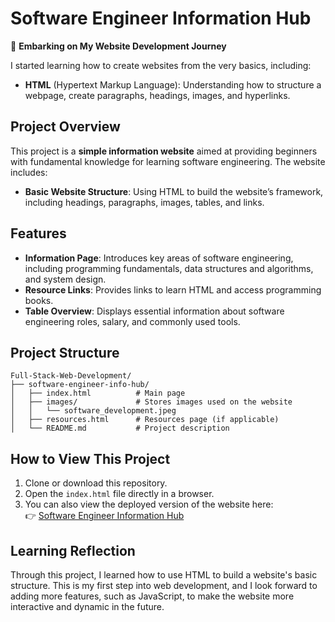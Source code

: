 # Software Engineer Information Hub

🚀 **Embarking on My Website Development Journey**

I started learning how to create websites from the very basics, including:

- **HTML** (Hypertext Markup Language): Understanding how to structure a webpage, create paragraphs, headings, images, and hyperlinks.

## Project Overview

This project is a **simple information website** aimed at providing beginners with fundamental knowledge for learning software engineering. The website includes:

- **Basic Website Structure**: Using HTML to build the website’s framework, including headings, paragraphs, images, tables, and links.

## Features

- **Information Page**: Introduces key areas of software engineering, including programming fundamentals, data structures and algorithms, and system design.
- **Resource Links**: Provides links to learn HTML and access programming books.
- **Table Overview**: Displays essential information about software engineering roles, salary, and commonly used tools.

## Project Structure

```plaintext
Full-Stack-Web-Development/
├── software-engineer-info-hub/
│   ├── index.html          # Main page
│   ├── images/             # Stores images used on the website
│   │   └── software_development.jpeg
│   ├── resources.html      # Resources page (if applicable)
│   └── README.md           # Project description
```

## How to View This Project

1. Clone or download this repository.
2. Open the `index.html` file directly in a browser.
3. You can also view the deployed version of the website here:  
👉 [Software Engineer Information Hub](https://wanlinyang1111.github.io/Software-Engineer-Info-Hub/)

## Learning Reflection

Through this project, I learned how to use HTML to build a website's basic structure. This is my first step into web development, and I look forward to adding more features, such as JavaScript, to make the website more interactive and dynamic in the future.

